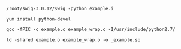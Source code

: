 ```
/root/swig-3.0.12/swig -python example.i
```
```
yum install python-devel
```

```
gcc -fPIC -c example.c example_wrap.c -I/usr/include/python2.7/
```

```
ld -shared example.o example_wrap.o -o _example.so
```
